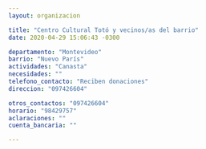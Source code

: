 ```yaml
---
layout: organizacion

title: "Centro Cultural Totó y vecinos/as del barrio"
date: 2020-04-29 15:06:43 -0300

departamento: "Montevideo"
barrio: "Nuevo París"
actividades: "Canasta"
necesidades: ""
telefono_contacto: "Reciben donaciones"
direccion: "097426604"

otros_contactos: "097426604"
horario: "98429757"
aclaraciones: ""
cuenta_bancaria: ""

---
```

